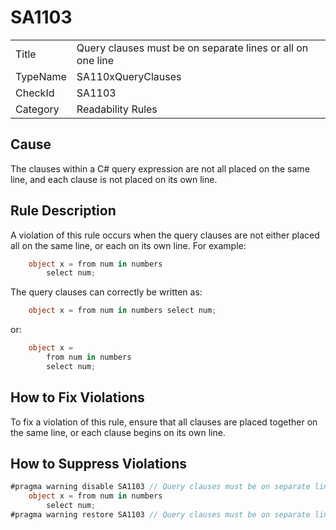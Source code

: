 # SA1103

<table>
<tr>
  <td>Title</td>
  <td>Query clauses must be on separate lines or all on one line</td>
</tr>
<tr>
  <td>TypeName</td>
  <td>SA110xQueryClauses</td>
</tr>
<tr>
  <td>CheckId</td>
  <td>SA1103</td>
</tr>
<tr>
  <td>Category</td>
  <td>Readability Rules</td>
</tr>
</table>

## Cause

The clauses within a C# query expression are not all placed on the same line, and each clause is not placed on its own line.

## Rule Description

A violation of this rule occurs when the query clauses are not either placed all on the same line, or each on its own line. For example:
```c#
    object x = from num in numbers
        select num;
```

The query clauses can correctly be written as:
```c#
    object x = from num in numbers select num;
```
or:
```c#
    object x =
        from num in numbers
        select num;
```
 
## How to Fix Violations

To fix a violation of this rule, ensure that all clauses are placed together on the same line, or each clause begins on its own line.

## How to Suppress Violations

```c#
#pragma warning disable SA1103 // Query clauses must be on separate lines or all on one line
    object x = from num in numbers
        select num;
#pragma warning restore SA1103 // Query clauses must be on separate lines or all on one line
```
